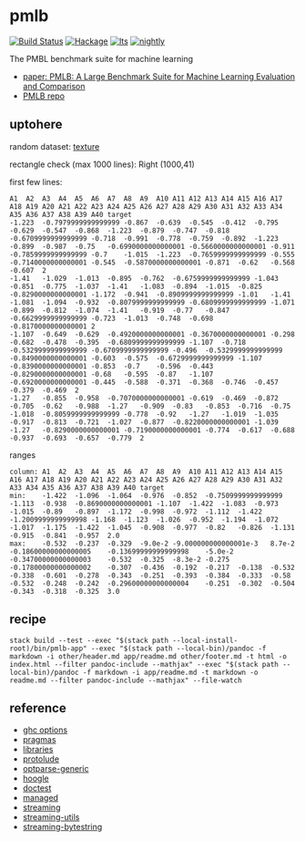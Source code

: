 pmlb
====

[![Build
Status](https://travis-ci.org/tonyday567/pmlb.svg)](https://travis-ci.org/tonyday567/pmlb)
[![Hackage](https://img.shields.io/hackage/v/pmlb.svg)](https://hackage.haskell.org/package/pmlb)
[![lts](https://www.stackage.org/package/pmlb/badge/lts)](http://stackage.org/lts/package/pmlb)
[![nightly](https://www.stackage.org/package/pmlb/badge/nightly)](http://stackage.org/nightly/package/pmlb)

The PMBL benchmark suite for machine learning

-   [paper: PMLB: A Large Benchmark Suite for Machine Learning
    Evaluation and Comparison](https://arxiv.org/pdf/1703.00512.pdf)
-   [PMLB repo](https://github.com/EpistasisLab/penn-ml-benchmarks)

uptohere
--------

random dataset:
[texture](https://github.com/EpistasisLab/penn-ml-benchmarks/raw/master/datasets/classification/texture/texture.tsv.gz)

rectangle check (max 1000 lines): Right (1000,41)

first few lines:

    A1	A2	A3	A4	A5	A6	A7	A8	A9	A10	A11	A12	A13	A14	A15	A16	A17	A18	A19	A20	A21	A22	A23	A24	A25	A26	A27	A28	A29	A30	A31	A32	A33	A34	A35	A36	A37	A38	A39	A40	target
    -1.223	-0.7979999999999999	-0.867	-0.639	-0.545	-0.412	-0.795	-0.629	-0.547	-0.868	-1.223	-0.879	-0.747	-0.818	-0.6709999999999999	-0.718	-0.991	-0.778	-0.759	-0.892	-1.223	-0.899	-0.987	-0.75	-0.6990000000000001	-0.5660000000000001	-0.911	-0.7859999999999999	-0.7	-1.015	-1.223	-0.7659999999999999	-0.555	-0.7140000000000001	-0.545	-0.5870000000000001	-0.871	-0.62	-0.568	-0.607	2
    -1.41	-1.029	-1.013	-0.895	-0.762	-0.6759999999999999	-1.043	-0.851	-0.775	-1.037	-1.41	-1.083	-0.894	-1.015	-0.825	-0.8290000000000001	-1.172	-0.941	-0.8909999999999999	-1.01	-1.41	-1.081	-1.094	-0.932	-0.8079999999999999	-0.6809999999999999	-1.071	-0.899	-0.812	-1.074	-1.41	-0.919	-0.77	-0.847	-0.6629999999999999	-0.723	-1.013	-0.748	-0.698	-0.8170000000000001	2
    -1.107	-0.649	-0.629	-0.4920000000000001	-0.3670000000000001	-0.298	-0.682	-0.478	-0.395	-0.6809999999999999	-1.107	-0.718	-0.5329999999999999	-0.6709999999999999	-0.496	-0.5329999999999999	-0.8490000000000001	-0.603	-0.575	-0.6729999999999999	-1.107	-0.8390000000000001	-0.853	-0.7	-0.596	-0.443	-0.8290000000000001	-0.68	-0.595	-0.87	-1.107	-0.6920000000000001	-0.445	-0.588	-0.371	-0.368	-0.746	-0.457	-0.379	-0.469	2
    -1.27	-0.855	-0.958	-0.7070000000000001	-0.619	-0.469	-0.872	-0.705	-0.62	-0.988	-1.27	-0.909	-0.83	-0.853	-0.716	-0.75	-1.018	-0.8059999999999999	-0.778	-0.92	-1.27	-1.019	-1.035	-0.917	-0.813	-0.721	-1.027	-0.877	-0.8220000000000001	-1.039	-1.27	-0.8290000000000001	-0.7190000000000001	-0.774	-0.617	-0.688	-0.937	-0.693	-0.657	-0.779	2

ranges

    column:	A1	A2	A3	A4	A5	A6	A7	A8	A9	A10	A11	A12	A13	A14	A15	A16	A17	A18	A19	A20	A21	A22	A23	A24	A25	A26	A27	A28	A29	A30	A31	A32	A33	A34	A35	A36	A37	A38	A39	A40	target
    min:	-1.422	-1.096	-1.064	-0.976	-0.852	-0.7509999999999999	-1.113	-0.938	-0.8690000000000001	-1.107	-1.422	-1.083	-0.973	-1.015	-0.89	-0.897	-1.172	-0.998	-0.972	-1.112	-1.422	-1.2009999999999998	-1.168	-1.123	-1.026	-0.952	-1.194	-1.072	-1.017	-1.175	-1.422	-1.045	-0.908	-0.977	-0.82	-0.826	-1.131	-0.915	-0.841	-0.957	2.0
    max:	-0.532	-0.237	-0.329	-9.0e-2	-9.000000000000001e-3	8.7e-2	-0.18600000000000005	-0.13699999999999998	-5.0e-2	-0.34700000000000003	-0.532	-0.325	-8.3e-2	-0.275	-0.17800000000000002	-0.307	-0.436	-0.192	-0.217	-0.138	-0.532	-0.338	-0.601	-0.278	-0.343	-0.251	-0.393	-0.384	-0.333	-0.58	-0.532	-0.248	-0.242	-0.29600000000000004	-0.251	-0.302	-0.504	-0.343	-0.318	-0.325	3.0

recipe
------

    stack build --test --exec "$(stack path --local-install-root)/bin/pmlb-app" --exec "$(stack path --local-bin)/pandoc -f markdown -i other/header.md app/readme.md other/footer.md -t html -o index.html --filter pandoc-include --mathjax" --exec "$(stack path --local-bin)/pandoc -f markdown -i app/readme.md -t markdown -o readme.md --filter pandoc-include --mathjax" --file-watch

reference
---------

-   [ghc
    options](https://downloads.haskell.org/~ghc/latest/docs/html/users_guide/flags.html#flag-reference)
-   [pragmas](https://downloads.haskell.org/~ghc/latest/docs/html/users_guide/lang.html)
-   [libraries](https://www.stackage.org/)
-   [protolude](https://www.stackage.org/package/protolude)
-   [optparse-generic](https://www.stackage.org/package/optparse-generic)
-   [hoogle](https://www.stackage.org/package/hoogle)
-   [doctest](https://www.stackage.org/package/doctest)
-   [managed](https://www.stackage.org/package/managed)
-   [streaming](https://www.stackage.org/package/streaming)
-   [streaming-utils](https://www.stackage.org/package/streaming-utils)
-   [streaming-bytestring](https://www.stackage.org/package/streaming-bytestring)

